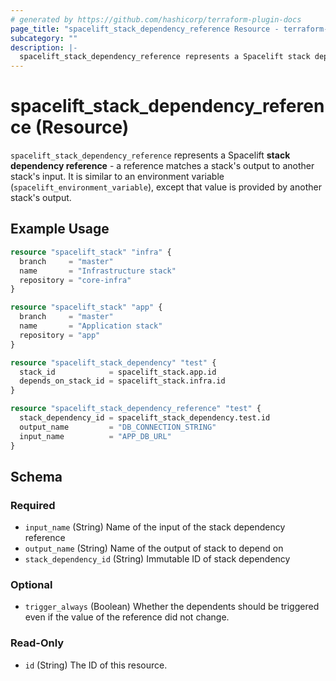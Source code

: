 ```yaml
---
# generated by https://github.com/hashicorp/terraform-plugin-docs
page_title: "spacelift_stack_dependency_reference Resource - terraform-provider-spacelift"
subcategory: ""
description: |-
  spacelift_stack_dependency_reference represents a Spacelift stack dependency reference - a reference matches a stack's output to another stack's input. It is similar to an environment variable (spacelift_environment_variable), except that value is provided by another stack's output.
---
```


# spacelift_stack_dependency_reference (Resource)

`spacelift_stack_dependency_reference` represents a Spacelift **stack dependency reference** - a reference matches a stack's output to another stack's input. It is similar to an environment variable (`spacelift_environment_variable`), except that value is provided by another stack's output.

## Example Usage

```terraform
resource "spacelift_stack" "infra" {
  branch     = "master"
  name       = "Infrastructure stack"
  repository = "core-infra"
}

resource "spacelift_stack" "app" {
  branch     = "master"
  name       = "Application stack"
  repository = "app"
}

resource "spacelift_stack_dependency" "test" {
  stack_id            = spacelift_stack.app.id
  depends_on_stack_id = spacelift_stack.infra.id
}

resource "spacelift_stack_dependency_reference" "test" {
  stack_dependency_id = spacelift_stack_dependency.test.id
  output_name         = "DB_CONNECTION_STRING"
  input_name          = "APP_DB_URL"
}
```

<!-- schema generated by tfplugindocs -->
## Schema

### Required

- `input_name` (String) Name of the input of the stack dependency reference
- `output_name` (String) Name of the output of stack to depend on
- `stack_dependency_id` (String) Immutable ID of stack dependency

### Optional

- `trigger_always` (Boolean) Whether the dependents should be triggered even if the value of the reference did not change.

### Read-Only

- `id` (String) The ID of this resource.
